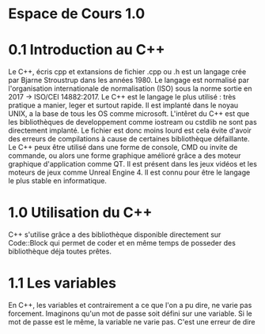 <h1>Espace de Cours 1.0</h1>

<h1>0.1 Introduction au C++</h1>

Le C++, écris cpp et extansions de fichier .cpp ou .h est un langage crée par Bjarne Stroustrup dans les années 1980. Le langage est
normalisé par l'organisation internationale de normalisation (ISO) sous la norme sortie en 2017 -> ISO/CEI 14882:2017. 
Le C++ est le langage le plus utilisé : très pratique a manier, leger et surtout rapide. Il est implanté dans le noyau UNIX, a la base 
de tous les OS comme microsoft. L'intêret du C++ est que les bibliothèques de developpement comme iostream ou cstdlib ne sont pas
directement implanté. Le fichier est donc moins lourd est cela évite d'avoir des erreurs de compilations à cause de certaines 
bibliothèque défaillante.
Le C++ peux être utilisé dans une forme de console, CMD ou invite de commande, ou alors une forme graphique amélioré grâce a des moteur 
graphique d'application comme QT. Il est présent dans les jeux vidéos et les moteurs de jeux comme Unreal Engine 4. 
Il est connu pour être le langage le plus stable en informatique.

<h1>1.0 Utilisation du C++</h1>

C++ s'utilise grâce a des bibliothèque disponible directement sur Code::Block qui permet de coder et en même temps de posseder des 
bibliothèque déja toutes prêtes.

<h1>1.1 Les variables</h1>

En C++, les variables et contrairement a ce que l'on a pu dire, ne varie pas forcement. Imaginons qu'un mot de passe soit défini sur une
variable. Si le mot de passe est le même, la variable ne varie pas. C'est une erreur de dire 

